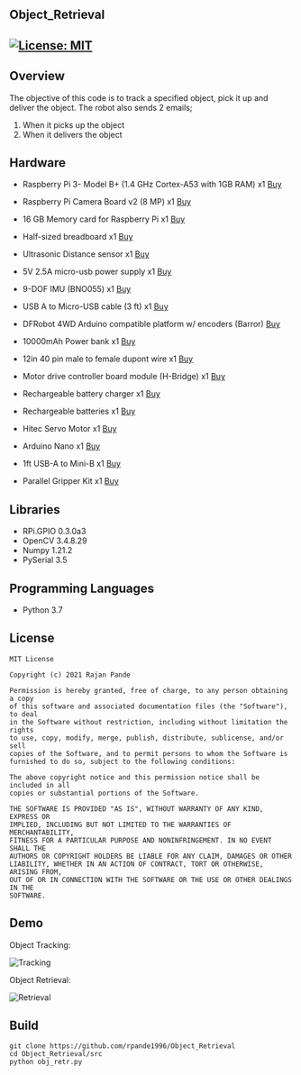 ## Object_Retrieval
[![License: MIT](https://img.shields.io/badge/License-MIT-green.svg)](https://opensource.org/licenses/MIT)
---

## Overview

The objective of this code is to track a specified object, pick it up and deliver the object. The robot also sends 2 emails;
1. When it picks up the object
2. When it delivers the object

## Hardware

* Raspberry Pi 3- Model B+ (1.4 GHz Cortex-A53 with 1GB RAM) x1
[Buy](https://www.adafruit.com/product/3775)

* Raspberry Pi Camera Board v2 (8 MP) x1
[Buy](https://www.adafruit.com/product/3099)

* 16 GB Memory card for Raspberry Pi x1
[Buy](https://www.adafruit.com/product/4266)

* Half-sized breadboard x1
[Buy](https://www.adafruit.com/product/64)

* Ultrasonic Distance sensor x1
[Buy](https://www.adafruit.com/product/4007)

* 5V 2.5A micro-usb power supply x1
[Buy](https://www.adafruit.com/product/1995)

* 9-DOF IMU (BNO055) x1
[Buy](https://www.adafruit.com/product/2472)

* USB A to Micro-USB cable (3 ft) x1
[Buy](https://www.adafruit.com/product/592)

* DFRobot 4WD Arduino compatible platform w/ encoders (Barror)
[Buy](https://www.robotshop.com/en/dfrobot-4wd-arduino-platform-encoders.html?utm_source=google&utm_medium=surfaces&utm_campaign=surfaces_across_google_usen&gclid=CjwKCAjw_NX7BRA1EiwA2dpg0tB3INHXEuIw4m0F4IL5-xNskpYiofWkfy6RqS66eA5lRMDNr84NzxoCpCYQAvD_BwE)

* 10000mAh Power bank x1
[Buy](https://www.amazon.com/gp/product/B07G26S5V8)

* 12in 40 pin male to female dupont wire x1
[Buy](https://www.amazon.com/gp/product/B06XRV92ZB)

* Motor drive controller board module (H-Bridge) x1
[Buy](https://www.amazon.com/gp/product/B07C4B3DL4)

* Rechargeable battery charger x1
[Buy](https://www.amazon.com/gp/product/B00IM3P8GS)

* Rechargeable batteries x1
[Buy](https://www.amazon.com/gp/product/B00HZV9WTM)

* Hitec Servo Motor x1
[Buy](https://www.amazon.com/gp/product/B0006O3WVE/ref=ppx_yo_dt_b_asin_title_o00_s00?ie=UTF8&psc=1)

* Arduino Nano x1
[Buy](https://www.amazon.com/Arduino-A000005-ARDUINO-Nano/dp/B0097AU5OU/ref=redir_mobile_desktop?_encoding=UTF8&aaxitk=RSNsxDkXeAsnRpCC1AKKWw&hsa_cr_id=9484023550601)

* 1ft USB-A to Mini-B x1
[Buy](https://www.amazon.com/Antrader-1-Feet-Cable-Mini-B-Length/dp/B07DYFN1ZQ/ref=sr_1_6?keywords=USB%2BA%2FminiB%2B1%2Bfoot&qid=1581267524&sr=8-6&th=1)

* Parallel Gripper Kit x1
[Buy](https://www.servocity.com/parallel-gripper-kit-a)

## Libraries

* RPi.GPIO 0.3.0a3
* OpenCV 3.4.8.29
* Numpy 1.21.2
* PySerial 3.5

## Programming Languages

* Python 3.7

## License 

```
MIT License

Copyright (c) 2021 Rajan Pande

Permission is hereby granted, free of charge, to any person obtaining a copy
of this software and associated documentation files (the "Software"), to deal
in the Software without restriction, including without limitation the rights
to use, copy, modify, merge, publish, distribute, sublicense, and/or sell
copies of the Software, and to permit persons to whom the Software is
furnished to do so, subject to the following conditions:

The above copyright notice and this permission notice shall be included in all
copies or substantial portions of the Software.

THE SOFTWARE IS PROVIDED "AS IS", WITHOUT WARRANTY OF ANY KIND, EXPRESS OR
IMPLIED, INCLUDING BUT NOT LIMITED TO THE WARRANTIES OF MERCHANTABILITY,
FITNESS FOR A PARTICULAR PURPOSE AND NONINFRINGEMENT. IN NO EVENT SHALL THE
AUTHORS OR COPYRIGHT HOLDERS BE LIABLE FOR ANY CLAIM, DAMAGES OR OTHER
LIABILITY, WHETHER IN AN ACTION OF CONTRACT, TORT OR OTHERWISE, ARISING FROM,
OUT OF OR IN CONNECTION WITH THE SOFTWARE OR THE USE OR OTHER DEALINGS IN THE 
SOFTWARE.
```

## Demo

Object Tracking:

![Tracking](media/gif/obj_tr.gif)

Object Retrieval:

![Retrieval](media/gif/obj_retrv.gif)

## Build

```
git clone https://github.com/rpande1996/Object_Retrieval
cd Object_Retrieval/src
python obj_retr.py
```
